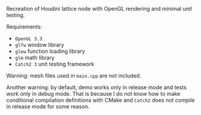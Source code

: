 Recreation of Houdini lattice node with OpenGL rendering and minimal unit testing.

Requirements:
- `OpenGL 3.3`
- `glfw` window library
- `glew` function loading library
- `glm` math library
- `Catch2 3` unit testing framework

Warning: mesh files used in `main.cpp` are not included.

Another warning: by default, demo works only in release mode and tests work only in debug mode. That is because I do not know how to make conditional compilation definitions with CMake and `Catch2` does not compile in release mode for some reason.
